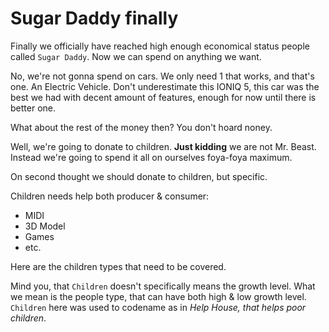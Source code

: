 # Sugar Daddy finally

Finally we officially have reached high enough economical status people called `Sugar Daddy`. Now we can spend on anything we want.

No, we're not gonna spend on cars. We only need 1 that works, and that's one. An Electric Vehicle. Don't underestimate this IONIQ 5, this car was the best we had with decent amount of features, enough for now until there is better one.

What about the rest of the money then? You don't hoard noney.

Well, we're going to donate to children. **Just kidding** we are not Mr. Beast. Instead we're going to spend it all on ourselves foya-foya maximum.

On second thought we should donate to children, but specific.

Children needs help both producer & consumer:
- MIDI
- 3D Model
- Games
- etc.

Here are the children types that need to be covered.

Mind you, that `Children` doesn't specifically means the growth level. What we mean is the people type, that can have both high & low growth level. `Children` here was used to codename as in *Help House, that helps poor children*.